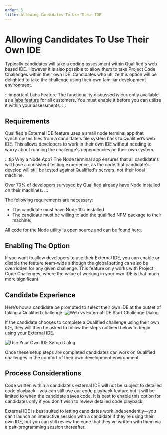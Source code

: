 ```yaml
---
order: 5
title: Allowing Candidates To Use Their IDE
---
```


# Allowing Candidates To Use Their Own IDE
Typically candidates will take a coding assessment within Qualified's web based IDE. However it is also possible to allow them to take Project Code Challenges within their own IDE. Candidates who utilize this option will be delighted to take the challenge using their own familiar development environment.   

:::important Labs Feature
The functionality discussed is currently available as a [labs feature](https://www.qualified.io/hire/account/labs) for all customers. You must enable it before you can utilize it within your assessments.
::: 

## Requirements
Qualified's External IDE feature uses a small node terminal app that synchronizes files from a candidate's file system back to Qualified’s web IDE. This allows developers to work in their own IDE without needing to worry about running the challenge's dependencies on their own system. 

:::tip Why a Node App?
The Node terminal app ensures that all candidate's will have a consistent testing experience, as the code that candidate's develop will still be tested against Qualified's servers, not their local machine.

Over 70% of developers surveyed by Qualified already have Node installed on their machines.
::: 

The following requirements are necessary:

- The candidate must have Node 10+ installed
- The candidate must be willing to add the qualified NPM package to their machine.

All code for the Node utility is open source and can be [found here](https://gitlab.com/qualified/attach).  

## Enabling The Option
If you want to allow developers to use their External IDE, you can enable or disable the feature team-wide although the global setting can also be overridden for any given challenge. This feature only works with Project Code Challenges, where the value of working in your own IDE is that much more significant.

## Candidate Experience
Here’s how a candidate be prompted to select their own IDE at the outset of taking a Qualified challenge.
![Web vs External IDE Start Challenge Dialog](https://images.ctfassets.net/4ol5sgskowtw/44hV45gu7YAjL6pP8E8ROX/6e545ec8ae25946b94bbb50470c96bad/Screen_Shot_2019-11-01_at_12.53.05_PM.png)

If the candidate chooses to complete a Qualified challenge using their own IDE, they will then be asked to follow the steps outlined below to begin using your External IDE.

![Use Your Own IDE Setup Dialog](https://images.ctfassets.net/4ol5sgskowtw/51G94XrgWOOilrFpPajppp/8506cecab316015947b187fd96847858/Screen_Shot_2019-11-01_at_12.53.33_PM.png)

Once these setup steps are completed candidates can work on Qualified challenges in the comfort of their own development environment.

## Process Considerations
Code written within a candidate's external IDE will not be subject to detailed code playback—you can still use our code playback feature but it will be limited to when the candidate saves code. It is best to enable this option for candidates only if you don't wish to review detailed code playback. 

External IDE is best suited to letting candidates work independently—you can’t launch an interactive session with a candidate if they’re using their own IDE, but you can still review the code that they’ve written with them via a pair-programming session thereafter.
